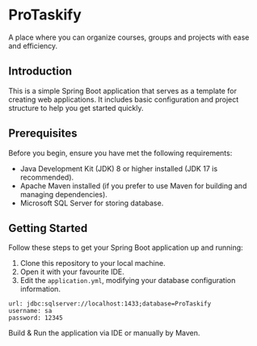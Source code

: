 # ProTaskify
A place where you can organize courses, groups and projects with ease and efficiency.

## Introduction
This is a simple Spring Boot application that serves as a template for creating web applications. It includes basic configuration and project structure to help you get started quickly.

## Prerequisites
Before you begin, ensure you have met the following requirements:
* Java Development Kit (JDK) 8 or higher installed (JDK 17 is recommended).
* Apache Maven installed (if you prefer to use Maven for building and managing dependencies).
* Microsoft SQL Server for storing database.

## Getting Started
Follow these steps to get your Spring Boot application up and running:
1. Clone this repository to your local machine.
2. Open it with your favourite IDE.
3. Edit the `application.yml`, modifying your database configuration information.

```
url: jdbc:sqlserver://localhost:1433;database=ProTaskify
username: sa
password: 12345
```

Build & Run the application via IDE or manually by Maven.
